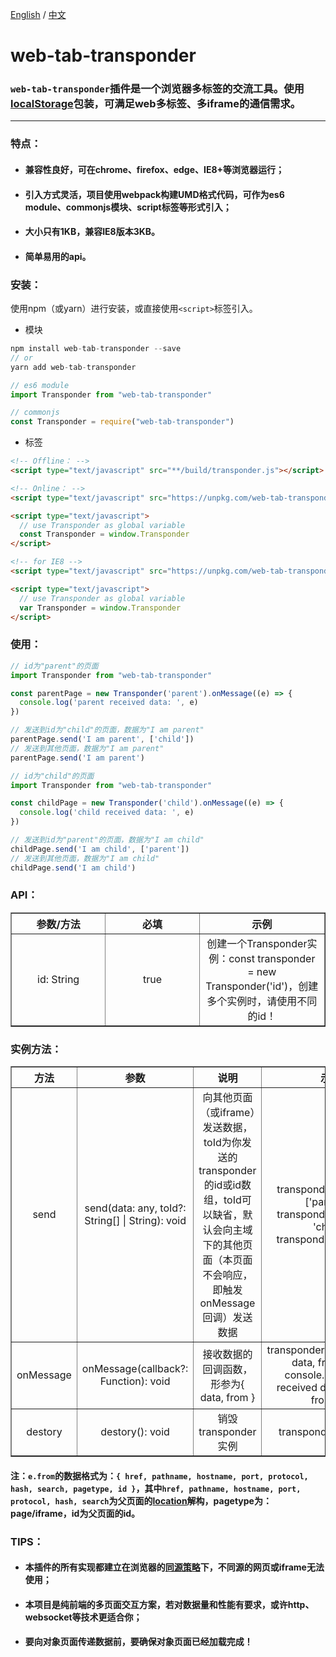 [English](./README.md) / [中文](./README_zh_CN.md)

# web-tab-transponder

### `web-tab-transponder`插件是一个浏览器多标签的交流工具。使用[localStorage](https://developer.mozilla.org/en-US/docs/Web/API/Window/localStorage)包装，可满足web多标签、多iframe的通信需求。
-----------------
### 特点：

* #### 兼容性良好，可在chrome、firefox、edge、IE8+等浏览器运行；

* #### 引入方式灵活，项目使用webpack构建UMD格式代码，可作为es6 module、commonjs模块、script标签等形式引入；

* #### 大小只有1KB，兼容IE8版本3KB。

* #### 简单易用的api。

### 安装：
使用npm（或yarn）进行安装，或直接使用`<script>`标签引入。

* 模块
```javascript
npm install web-tab-transponder --save
// or 
yarn add web-tab-transponder

// es6 module
import Transponder from "web-tab-transponder"

// commonjs
const Transponder = require("web-tab-transponder")
```

* 标签

```html
<!-- Offline： -->
<script type="text/javascript" src="**/build/transponder.js"></script>

<!-- Online： -->
<script type="text/javascript" src="https://unpkg.com/web-tab-transponder"></script>

<script type="text/javascript">
  // use Transponder as global variable 
  const Transponder = window.Transponder
</script>

<!-- for IE8 -->
<script type="text/javascript" src="https://unpkg.com/web-tab-transponder/build/transponder-IE.js"></script>

<script type="text/javascript">
  // use Transponder as global variable 
  var Transponder = window.Transponder
</script>
```

### 使用：
```javascript
// id为"parent"的页面
import Transponder from "web-tab-transponder"

const parentPage = new Transponder('parent').onMessage((e) => {
  console.log('parent received data: ', e)
})

// 发送到id为"child"的页面，数据为"I am parent"
parentPage.send('I am parent', ['child'])
// 发送到其他页面，数据为"I am parent"
parentPage.send('I am parent')
```

```javascript
// id为"child"的页面
import Transponder from "web-tab-transponder"

const childPage = new Transponder('child').onMessage((e) => {
  console.log('child received data: ', e)
})

// 发送到id为"parent"的页面，数据为"I am child"
childPage.send('I am child', ['parent'])
// 发送到其他页面，数据为"I am child"
childPage.send('I am child')
```

### API：
<table style="width: 100%; text-align: center" border="1">
<tr>
  <th style="text-align: center; width: 30%;">参数/方法</th>
  <th style="text-align: center; width: 30%;">必填</th>
  <th style="text-align: center; width: 40%;">示例</th>
</tr>
<tr>
  <td>id: String</td>
  <td>true</td>
  <td>创建一个Transponder实例：const transponder = new Transponder('id')，创建多个实例时，请使用不同的id！</td>
</tr>
</table>

### 实例方法：
<table style="width: 100%; text-align: center" border="1">
<tr>
  <th style="text-align: center; width: 10%;">方法</th>
  <th style="text-align: center; width: 20%;">参数</th>
  <th style="text-align: center; width: 30%;">说明</th>
  <th style="text-align: center; width: 40%;">示例</th>
</tr>
<tr>
  <td>send</td>
  <td>send(data: any, toId?: String[] | String): void</td>
  <td>向其他页面（或iframe）发送数据，toId为你发送的transponder的id或id数组，toId可以缺省，默认会向主域下的其他页面（本页面不会响应，即触发onMessage回调）发送数据</td>
  <td>transponder.send(any, ['parent']); transponder.send(any, 'child'); transponder.send(any)</td>
</tr>
<tr>
  <td>onMessage</td>
  <td>onMessage(callback?: Function): void</td>
  <td>接收数据的回调函数，形参为{ data, from }</td>
  <td>transponder.onMessage(({ data, from }) => {
    console.log('parent received data: ', { data, from })
  }</td>
</tr>
<tr>
  <td>destory</td>
  <td>destory(): void</td>
  <td>销毁transponder实例</td>
  <td>transponder.destroy()</td>
</tr>
</table>

#### 注：`e.from`的数据格式为：`{ href, pathname, hostname, port, protocol, hash, search, pagetype, id }`，其中`href, pathname, hostname, port, protocol, hash, search`为父页面的[location](https://developer.mozilla.org/en-US/docs/Web/API/Location)解构，pagetype为：page/iframe，id为父页面的id。

### TIPS：
* #### 本插件的所有实现都建立在浏览器的[同源策略](https://developer.mozilla.org/en-US/docs/Web/Security/Same-origin_policy)下，不同源的网页或iframe无法使用；
* #### 本项目是纯前端的多页面交互方案，若对数据量和性能有要求，或许http、websocket等技术更适合你；
* #### 要向对象页面传递数据前，要确保对象页面已经加载完成！